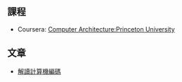 
## 課程

* Coursera: [Computer Architecture:Princeton University](https://www.coursera.org/learn/comparch/home/)

## 文章

* [解讀計算機編碼](https://hackmd.io/@sysprog/binary-representation)